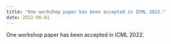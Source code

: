 ```yaml
---
title: "One workshop paper has been accepted in ICML 2022."
date: 2022-06-01
---
```

One workshop paper has been accepted in ICML 2022.
